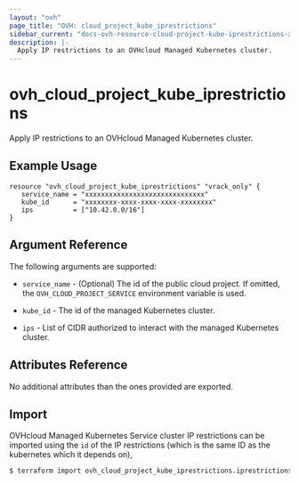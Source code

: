 ```yaml
---
layout: "ovh"
page_title: "OVH: cloud_project_kube_iprestrictions"
sidebar_current: "docs-ovh-resource-cloud-project-kube-iprestrictions-x"
description: |-
  Apply IP restrictions to an OVHcloud Managed Kubernetes cluster.
---
```


# ovh_cloud_project_kube_iprestrictions

Apply IP restrictions to an OVHcloud Managed Kubernetes cluster.

## Example Usage

```hcl
resource "ovh_cloud_project_kube_iprestrictions" "vrack_only" {
   service_name = "xxxxxxxxxxxxxxxxxxxxxxxxxxxxxx"
   kube_id      = "xxxxxxxx-xxxx-xxxx-xxxx-xxxxxxxx"
   ips          = ["10.42.0.0/16"]
}
```

## Argument Reference

The following arguments are supported:

* `service_name` - (Optional) The id of the public cloud project. If omitted,
    the `OVH_CLOUD_PROJECT_SERVICE` environment variable is used.

* `kube_id` - The id of the managed Kubernetes cluster.

* `ips` - List of CIDR authorized to interact with the managed Kubernetes cluster.

## Attributes Reference

No additional attributes than the ones provided are exported.

## Import

OVHcloud Managed Kubernetes Service cluster IP restrictions can be imported using the `id` of the IP restrictions (which is the same ID as the kubernetes which it depends on),

```bash
$ terraform import ovh_cloud_project_kube_iprestrictions.iprestrictions xxxxxxxx-xxxx-xxxx-xxxx-xxxxxxxxxxxx
```
